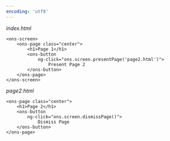 ```yaml
---
encoding: 'utf8'
---
```


*index.html*

    <ons-screen>
        <ons-page class="center">
            <h1>Page 1</h1>
            <ons-button 
                ng-click="ons.screen.presentPage('page2.html')">
                    Present Page 2
            </ons-button>
        </ons-page>
    </ons-screen>


*page2.html*

    <ons-page class="center">
        <h1>Page 2</h1>
        <ons-button 
            ng-click="ons.screen.dismissPage()">
                Dismiss Page
        </ons-button>
    </ons-page>